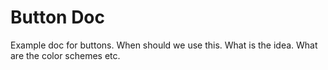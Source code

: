 # Button Doc

Example doc for buttons. When should we use this. What is the idea. What are the color schemes etc.
